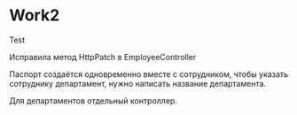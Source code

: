 # Work2
Test

Исправила метод HttpPatch в EmployeeController

Паспорт создаётся одновременно вместе с сотрудником, чтобы указать сотруднику департамент, нужно написать название департамента. 

Для департаментов отдельный контроллер.
